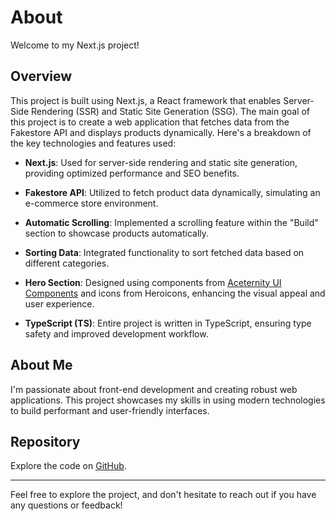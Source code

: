 # About

Welcome to my Next.js project!

## Overview

This project is built using Next.js, a React framework that enables Server-Side Rendering (SSR) and Static Site Generation (SSG). The main goal of this project is to create a web application that fetches data from the Fakestore API and displays products dynamically. Here's a breakdown of the key technologies and features used:

- **Next.js**: Used for server-side rendering and static site generation, providing optimized performance and SEO benefits.
  
- **Fakestore API**: Utilized to fetch product data dynamically, simulating an e-commerce store environment.
  
- **Automatic Scrolling**: Implemented a scrolling feature within the "Build" section to showcase products automatically.
  
- **Sorting Data**: Integrated functionality to sort fetched data based on different categories.
  
- **Hero Section**: Designed using components from [Aceternity UI Components](https://ui.aceternity.com/components/) and icons from Heroicons, enhancing the visual appeal and user experience.
  
- **TypeScript (TS)**: Entire project is written in TypeScript, ensuring type safety and improved development workflow.

## About Me

I'm passionate about front-end development and creating robust web applications. This project showcases my skills in using modern technologies to build performant and user-friendly interfaces.

## Repository

Explore the code on [GitHub](https://github.com/AliFeruz/fake-store-next).

---

Feel free to explore the project, and don't hesitate to reach out if you have any questions or feedback!
